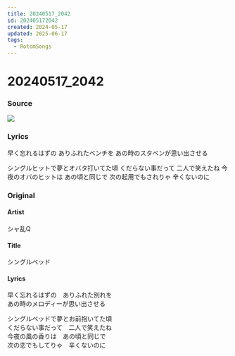 ```yaml
---
title: 20240517_2042
id: 202405172042
created: 2024-05-17
updated: 2025-06-17
tags:
  - RotomSongs
---
```

# 20240517_2042

### Source

![](https://x.com/Starlystrongest/status/1791434061023723853)

### Lyrics

早く忘れるはずの ありふれたベンチを
あの時のスタベンが思い出させる

シングルヒットで夢とオバタ打いてた頃
くだらない事だって 二人で笑えたね
今夜のオバのヒットは あの頃と同じで
次の起用でもされりゃ
辛くないのに

### Original

#### Artist

シャ乱Q

#### Title

シングルベッド

#### Lyrics
  
早く忘れるはずの　ありふれた別れを  
あの時のメロディーが思い出させる  
  
シングルベッドで夢とお前抱いてた頃  
くだらない事だって　二人で笑えたね  
今夜の風の香りは　あの頃と同じで  
次の恋でもしてりゃ　辛くないのに  
